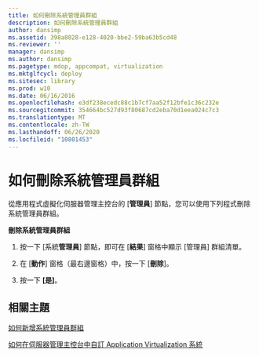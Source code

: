 ```yaml
---
title: 如何刪除系統管理員群組
description: 如何刪除系統管理員群組
author: dansimp
ms.assetid: 398a8028-e128-4020-bbe2-59ba63b5cd48
ms.reviewer: ''
manager: dansimp
ms.author: dansimp
ms.pagetype: mdop, appcompat, virtualization
ms.mktglfcycl: deploy
ms.sitesec: library
ms.prod: w10
ms.date: 06/16/2016
ms.openlocfilehash: e3df238ecedc88c1b7cf7aa52f12bfe1c36c232e
ms.sourcegitcommit: 354664bc527d93f80687cd2eba70d1eea024c7c3
ms.translationtype: MT
ms.contentlocale: zh-TW
ms.lasthandoff: 06/26/2020
ms.locfileid: "10801453"
---
```

# 如何刪除系統管理員群組


從應用程式虛擬化伺服器管理主控台的 [**管理員**] 節點，您可以使用下列程式刪除系統管理員群組。

**刪除系統管理員群組**

1.  按一下 [系統**管理員**] 節點，即可在 [**結果**] 窗格中顯示 [管理員] 群組清單。

2.  在 [**動作**] 窗格（最右邊窗格）中，按一下 [**刪除**]。

3.  按一下 **\[是\]**。

## 相關主題


[如何新增系統管理員群組](how-to-add-an-administrator-group.md)

[如何在伺服器管理主控台中自訂 Application Virtualization 系統](how-to-customize-an-application-virtualization-system-in-the-server-management-console.md)

 

 






